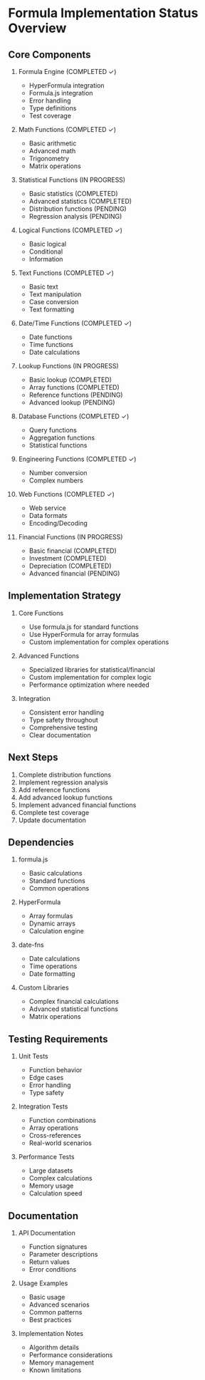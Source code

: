# Formula Implementation Status Overview

## Core Components
1. Formula Engine (COMPLETED ✓)
   - HyperFormula integration
   - Formula.js integration
   - Error handling
   - Type definitions
   - Test coverage

2. Math Functions (COMPLETED ✓)
   - Basic arithmetic
   - Advanced math
   - Trigonometry
   - Matrix operations

3. Statistical Functions (IN PROGRESS)
   - Basic statistics (COMPLETED)
   - Advanced statistics (COMPLETED)
   - Distribution functions (PENDING)
   - Regression analysis (PENDING)

4. Logical Functions (COMPLETED ✓)
   - Basic logical
   - Conditional
   - Information

5. Text Functions (COMPLETED ✓)
   - Basic text
   - Text manipulation
   - Case conversion
   - Text formatting

6. Date/Time Functions (COMPLETED ✓)
   - Date functions
   - Time functions
   - Date calculations

7. Lookup Functions (IN PROGRESS)
   - Basic lookup (COMPLETED)
   - Array functions (COMPLETED)
   - Reference functions (PENDING)
   - Advanced lookup (PENDING)

8. Database Functions (COMPLETED ✓)
   - Query functions
   - Aggregation functions
   - Statistical functions

9. Engineering Functions (COMPLETED ✓)
   - Number conversion
   - Complex numbers

10. Web Functions (COMPLETED ✓)
    - Web service
    - Data formats
    - Encoding/Decoding

11. Financial Functions (IN PROGRESS)
    - Basic financial (COMPLETED)
    - Investment (COMPLETED)
    - Depreciation (COMPLETED)
    - Advanced financial (PENDING)

## Implementation Strategy
1. Core Functions
   - Use formula.js for standard functions
   - Use HyperFormula for array formulas
   - Custom implementation for complex operations

2. Advanced Functions
   - Specialized libraries for statistical/financial
   - Custom implementation for complex logic
   - Performance optimization where needed

3. Integration
   - Consistent error handling
   - Type safety throughout
   - Comprehensive testing
   - Clear documentation

## Next Steps
1. Complete distribution functions
2. Implement regression analysis
3. Add reference functions
4. Add advanced lookup functions
5. Implement advanced financial functions
6. Complete test coverage
7. Update documentation

## Dependencies
1. formula.js
   - Basic calculations
   - Standard functions
   - Common operations

2. HyperFormula
   - Array formulas
   - Dynamic arrays
   - Calculation engine

3. date-fns
   - Date calculations
   - Time operations
   - Date formatting

4. Custom Libraries
   - Complex financial calculations
   - Advanced statistical functions
   - Matrix operations

## Testing Requirements
1. Unit Tests
   - Function behavior
   - Edge cases
   - Error handling
   - Type safety

2. Integration Tests
   - Function combinations
   - Array operations
   - Cross-references
   - Real-world scenarios

3. Performance Tests
   - Large datasets
   - Complex calculations
   - Memory usage
   - Calculation speed

## Documentation
1. API Documentation
   - Function signatures
   - Parameter descriptions
   - Return values
   - Error conditions

2. Usage Examples
   - Basic usage
   - Advanced scenarios
   - Common patterns
   - Best practices

3. Implementation Notes
   - Algorithm details
   - Performance considerations
   - Memory management
   - Known limitations